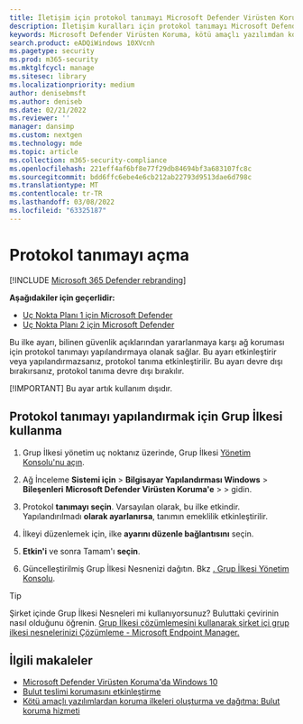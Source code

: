 ```yaml
---
title: İletişim için protokol tanımayı Microsoft Defender Virüsten Koruma
description: İletişim kuralları için protokol tanımayı Microsoft Defender Virüsten Koruma.
keywords: Microsoft Defender Virüsten Koruma, kötü amaçlı yazılımdan koruma, güvenlik, defender, protokol tanıma
search.product: eADQiWindows 10XVcnh
ms.pagetype: security
ms.prod: m365-security
ms.mktglfcycl: manage
ms.sitesec: library
ms.localizationpriority: medium
author: denisebmsft
ms.author: deniseb
ms.date: 02/21/2022
ms.reviewer: ''
manager: dansimp
ms.custom: nextgen
ms.technology: mde
ms.topic: article
ms.collection: m365-security-compliance
ms.openlocfilehash: 221eff4af6bf8e77f29db84694bf3a683107fc8c
ms.sourcegitcommit: bdd6ffc6ebe4e6cb212ab22793d9513dae6d798c
ms.translationtype: MT
ms.contentlocale: tr-TR
ms.lasthandoff: 03/08/2022
ms.locfileid: "63325187"
---
```

# <a name="turn-on-protocol-recognition"></a>Protokol tanımayı açma

[!INCLUDE [Microsoft 365 Defender rebranding](../../includes/microsoft-defender.md)]

**Aşağıdakiler için geçerlidir:**
- [Uç Nokta Planı 1 için Microsoft Defender](https://go.microsoft.com/fwlink/p/?linkid=2154037)
- [Uç Nokta Planı 2 için Microsoft Defender](https://go.microsoft.com/fwlink/p/?linkid=2154037)

Bu ilke ayarı, bilinen güvenlik açıklarından yararlanmaya karşı ağ koruması için protokol tanımayı yapılandırmaya olanak sağlar. Bu ayarı etkinleştirir veya yapılandırmazsanız, protokol tanıma etkinleştirilir. Bu ayarı devre dışı bırakırsanız, protokol tanıma devre dışı bırakılır.

[!IMPORTANT]
Bu ayar artık kullanım dışıdır. 

## <a name="use-group-policy-to-configure-protocol-recognition"></a>Protokol tanımayı yapılandırmak için Grup İlkesi kullanma

1. Grup İlkesi yönetim uç noktanız üzerinde, Grup İlkesi [Yönetim Konsolu'nu açın](/previous-versions/windows/it-pro/windows-server-2008-R2-and-2008/cc731212(v=ws.11)).

2. Ağ İnceleme **Sistemi için** \> **Bilgisayar Yapılandırması Windows** \> **Bileşenleri** **Microsoft Defender Virüsten Koruma'e** \> \> gidin.

3. Protokol **tanımayı seçin**. Varsayılan olarak, bu ilke etkindir. Yapılandırılmadı **olarak ayarlanırsa**, tanımın emeklilik etkinleştirilir.

4. İlkeyi düzenlemek için, ilke **ayarını düzenle bağlantısını** seçin.

5. **Etkin'i** ve sonra Tamam'ı **seçin**.

6. Güncelleştirilmiş Grup İlkesi Nesnenizi dağıtın. Bkz [. Grup İlkesi Yönetim Konsolu](/windows/win32/srvnodes/group-policy).

> [!TIP]
> Şirket içinde Grup İlkesi Nesneleri mi kullanıyorsunuz? Buluttaki çevirinin nasıl olduğunu öğrenin. [Grup İlkesi çözümlemesini kullanarak şirket içi grup ilkesi nesnelerinizi Çözümleme - Microsoft Endpoint Manager.](/mem/intune/configuration/group-policy-analytics)

## <a name="related-articles"></a>İlgili makaleler

- [Microsoft Defender Virüsten Koruma'da Windows 10](microsoft-defender-antivirus-in-windows-10.md)
- [Bulut teslimi korumasını etkinleştirme](enable-cloud-protection-microsoft-defender-antivirus.md)
- [Kötü amaçlı yazılımlardan koruma ilkeleri oluşturma ve dağıtma: Bulut koruma hizmeti](/configmgr/protect/deploy-use/endpoint-antimalware-policies#cloud-protection-service)
